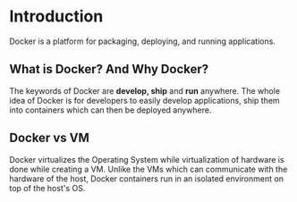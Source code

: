 # Introduction
Docker is a platform for packaging, deploying, and running applications.
## What is Docker? And Why Docker?

The keywords of Docker are **develop, ship** and **run** anywhere. The whole idea of Docker is for developers to easily develop applications, ship them into containers which can then be deployed anywhere.

## Docker vs VM

Docker virtualizes the Operating System while virtualization of hardware is done while creating a VM. Unlike the VMs which can communicate with the hardware of the host, Docker containers run in an isolated environment on top of the host's OS.


